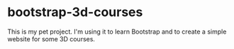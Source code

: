 # bootstrap-3d-courses

This is my pet project. I'm using it to learn Bootstrap and to create a simple website for some 3D courses.

